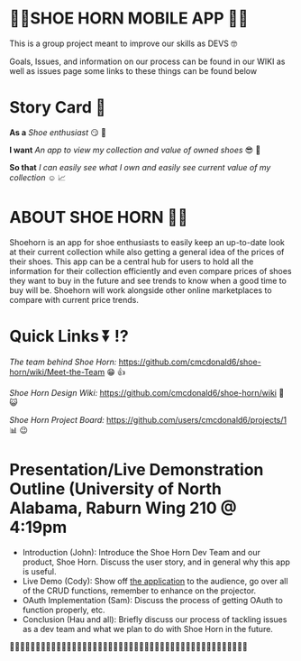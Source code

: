 # 👟📯SHOE HORN MOBILE APP 👟📯
This is a group project meant to improve our skills as DEVS 🤓

Goals, Issues, and information on our process can be found in our WIKI as well as issues page some links to these things can be found below

# Story Card :scroll:

**As a** *Shoe enthusiast* :smirk: 👟

**I want** *An app to view my collection and value of owned shoes*  :sunglasses: :closed_book:

**So that** *I can easily see what I own and easily see current value of my collection* :relaxed: :chart_with_upwards_trend:

# ABOUT SHOE HORN 👟📯

Shoehorn is an app for shoe enthusiasts to easily keep an up-to-date look at their current collection while also getting a general idea of the prices of their shoes. This app can be a central hub for users to hold all the information for their collection efficiently and even compare prices of shoes they want to buy in the future and see trends to know when a good time to buy will be. Shoehorn will work alongside other online marketplaces to compare with current price trends.

# **Quick Links**  :arrow_double_down: :interrobang:

*The team behind Shoe Horn:* https://github.com/cmcdonald6/shoe-horn/wiki/Meet-the-Team :grin: :thumbsup: 

*Shoe Horn Design Wiki:* https://github.com/cmcdonald6/shoe-horn/wiki :page_with_curl: :smiley_cat:

*Shoe Horn Project Board:* https://github.com/users/cmcdonald6/projects/1 :bar_chart: :wink:

# Presentation/Live Demonstration Outline (University of North Alabama, Raburn Wing 210 @ 4:19pm
- Introduction (John): Introduce the Shoe Horn Dev Team and our product, Shoe Horn. Discuss the user story, and in general why this app is useful.
- Live Demo (Cody): Show off [the application](https://shoehorn.onrender.com) to the audience, go over all of the CRUD functions, remember to enhance on the projector.
- OAuth Implementation (Sam): Discuss the process of getting OAuth to function properly, etc.
- Conclusion (Hau and all): Briefly discuss our process of tackling issues as a dev team and what we plan to do with Shoe Horn in the future.

👟📯👟📯👟📯👟📯👟📯👟📯👟📯👟📯👟📯👟📯👟📯👟📯👟📯👟📯👟📯👟📯👟📯👟📯👟📯👟📯👟📯👟📯👟📯
